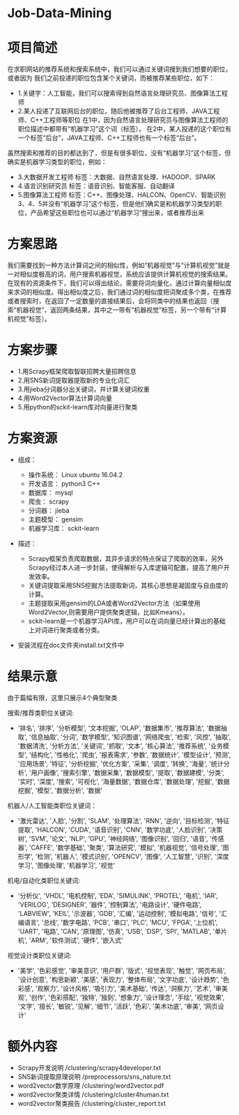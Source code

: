 Job-Data-Mining
========
项目简述
========
 在求职网站的推荐系统和搜索系统中，我们可以通过关键词搜到我们想要的职位，或者因为
 我们之前投递的职位包含某个关键词，而被推荐某些职位，如下：
 * 1.关键字：人工智能，我们可以搜索得到自然语言处理研究员、图像算法工程师
 * 2.某人投递了互联网后台的职位，随后他被推荐了后台工程师、JAVA工程师、C++工程师等职位
 在1中，因为自然语言处理研究员与图像算法工程师的职位描述中都带有“机器学习”这个词（标签）。
 在2中，某人投递的这个职位有一个标签“后台”，JAVA工程师、C++工程师也有一个标签“后台”。
 
 虽然搜索和推荐的目的都达到了，但是有很多职位，没有“机器学习”这个标签，但确实是机器学习类型的职位，例如：
 * 3.大数据开发工程师 标签：大数据、自然语言处理、HADOOP、SPARK
 * 4.语言识别研究员   标签：语音识别、智能客服、自动翻译
 * 5.图像算法工程师   标签：C++、图像处理、HALCON、OpenCV、智能识别
 3、4、5并没有“机器学习”这个标签，但是他们确实是和机器学习类型的职位，产品希望这些职位也可以通过“机器学习”搜出来，或者推荐出来

方案思路
========
 我们需要找到一种方法计算词之间的相似性，例如“机器视觉”与“计算机视觉”就是一对相似度极高的词，用户搜索机器视觉，系统应该提供计算机视觉的搜索结果。在现有的资源条件下，我们可以得出结论，需要将词向量化，通过计算向量相似度来求词的相似度。得出相似度之后，我们通过词的相似度把词聚成多个类，在推荐或者搜索时，在返回了一定数量的直接结果后，会将同类中的结果也返回（搜索“机器视觉”，返回两条结果，其中之一带有“机器视觉”标签，另一个带有“计算机视觉”标签）。
 
方案步骤
========
 * 1.用Scrapy框架爬取智联招聘大量招聘信息
 * 2.用SNS新词提取器提取新的专业化词汇
 * 3.用jieba分词器分出关键词，并计算关键词权重
 * 4.用Word2Vector算法计算词向量
 * 5.用python的sckit-learn库对向量进行聚类

方案资源
========
* 组成：
    * 操作系统：     Linux ubuntu 16.04.2
    * 开发语言：     python3 C++
    * 数据库：       mysql
    * 爬虫：         scrapy
    * 分词器：       jieba
    * 主题模型：     gensim
    * 机器学习库：   sckit-learn
    
* 描述：
    * Scrapy框架负责爬取数据，其异步请求的特点保证了爬取的效率，另外Scrapy经过本人进一步封装，使得解析与入库逻辑可配置，提高了用户开发效率。
    * 关键词提取采用SNS挖掘方法提取新词，其核心思想是凝固度与自由度的计算。
    * 主题提取采用gensim的LDA或者Word2Vector方法（如果使用Word2Vector,则需要用户提供聚类逻辑，比如Kmeans）。
    * sckit-learn是一个机器学习API库，用户可以在词向量已经计算出的基础上对词进行聚类或者分类。
    
* 安装流程在doc文件夹install.txt文件中

结果示意
========
 由于篇幅有限，这里只展示4个典型聚类
 
 搜索/推荐类职位关键词:
 * '排名', '排序', '分析模型', '文本挖掘', 'OLAP', '数据集市', '推荐算法', '数据抽取', '信息抽取', '分词', '数学模型', '知识图谱', '网络爬虫', '检索', '风控', '抽取', '数据清洗', '分析方法', '关键词', '抓取', '文本', '核心算法', '推荐系统', '业务模型', '结构化', '性格化', '爬虫', '报表需求', '参数', '数据统计', '模型设计', '预测', '应用场景', '特征', '分析挖掘', '优化方案', '采集', '调度', '转换', '海量', '统计分析', '用户画像', '搜索引擎', '数据采集', '数据模型', '提取', '数据建模', '分类', '实时', '深度', '搜索', '可视化', '海量数据', '数据仓库', '数据处理', '挖掘', '数据挖掘', '模型', '数据分析', '数据'
 
 机器人/人工智能类职位关键词：
 * '激光雷达', '人脸', '分割', 'SLAM', '处理算法', 'RNN', '逆向', '目标检测', '特征提取', 'HALCON', 'CUDA', '语音识别', 'CNN', '数学功底', '人脸识别', '决策树', 'SVM', '论文', 'NLP', 'GPU', '神经网络', '图像识别', '回归', '语音', '传感器', 'CAFFE', '数学基础', '聚类', '算法研究', '模拟', '机器视觉', '信号处理', '图形学', '检测', '机器人', '模式识别', 'OPENCV', '图像', '人工智慧', '识别', '深度学习', '图像处理', '机器学习', '视觉'
 
 机电/自动化类职位关键词:
 * '分析仪', 'VHDL', '电机控制', 'EDA', 'SIMULINK', 'PROTEL', '电机', 'IAR', 'VERILOG', 'DESIGNER', '器件', '控制算法', '电路设计', '硬件电路', 'LABVIEW', 'KEIL', '示波器', 'GDB', '汇编', '运动控制', '模拟电路', '信号', '汇编语言', '总线', '数字电路', 'PCB', '串口', 'PLC', 'MCU', 'FPGA', '上位机', 'UART', '电路', 'CAN', '原理图', '仿真', 'USB', 'DSP', 'SPI', 'MATLAB', '单片机', 'ARM', '软件测试', '硬件', '嵌入式'
 
 视觉设计类职位关键词:
 * '美学', '色彩感觉', '审美意识', '用户群', '版式', '视觉表现', '触觉', '网页布局', '设计创意', '构思新颖', '美感', '表现力', '整体布局', '文字功底', '设计趋势', '色彩感', '观察力', '设计风格', '吸引力', '美术基础', '传达', '洞察力', '艺术',  '审美观', '创作', '色彩搭配', '独特', '独到', '想象力', '设计理念', '手绘', '视觉效果',  '文字', '擅长', '敏锐', '见解', '细节', '活跃', '色彩', '美术功底', '审美', '网页设计'
 
额外内容
========
 * Scrapy开发说明         /clustering/scrapy4developer.txt
 * SNS新词提取原理说明    /preprocessors/sns_nature.txt
 * word2vector数学原理    /clustering/word2vector.pdf
 * word2vector聚类详情    /clustering/cluster4human.txt
 * word2vector聚类报告    /clustering/cluster_report.txt


